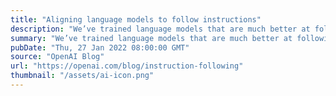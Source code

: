 ```yaml
---
title: "Aligning language models to follow instructions"
description: "We’ve trained language models that are much better at following user intentions than GPT-3 while also making them more truthful and less toxic, using techniques developed through our alignment research. These InstructGPT models, which are trained with humans in the loop, are now deployed as the default language models on our API."
summary: "We’ve trained language models that are much better at following user intentions than GPT-3 while also making them more truthful and less toxic, using techniques developed through our alignment research. These InstructGPT models, which are trained with humans in the loop, are now deployed as the default language models on our API."
pubDate: "Thu, 27 Jan 2022 08:00:00 GMT"
source: "OpenAI Blog"
url: "https://openai.com/blog/instruction-following"
thumbnail: "/assets/ai-icon.png"
---
```


